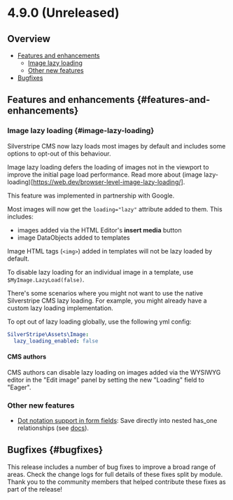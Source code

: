 # 4.9.0 (Unreleased)

## Overview

- [Features and enhancements](#features-and-enhancements)
    - [Image lazy loading](#image-lazy-loading)
    - [Other new features](#other-features)
- [Bugfixes](#bugfixes)


## Features and enhancements {#features-and-enhancements}

### Image lazy loading {#image-lazy-loading}

Silverstripe CMS now lazy loads most images by default and includes some options to opt-out of this behaviour.

Image lazy loading defers the loading of images not in the viewport to improve the initial page load performance. 
Read more about (image lazy-loading)[https://web.dev/browser-level-image-lazy-loading/].

This feature was implemented in partnership with Google.

Most images will now get the `loading="lazy"` attribute added to them.  This includes:
- images added via the HTML Editor's **insert media** button
- image DataObjects added to templates

Image HTML tags (`<img>`) added in templates will not be lazy loaded by default.

To disable lazy loading for an individual image in a template, use `$MyImage.LazyLoad(false)`.

There's some scenarios where you might not want to use the native Silverstripe CMS lazy loading. For example, you might already have a custom lazy loading implementation.

To opt out of lazy loading globally, use the following yml config:

```yml
SilverStripe\Assets\Image:
  lazy_loading_enabled: false
```

#### CMS authors

CMS authors can disable lazy loading on images added via the WYSIWYG editor in the "Edit image" panel by setting the new "Loading" field to "Eager".

### Other new features

* [Dot notation support in form fields](https://github.com/silverstripe/silverstripe-framework/pull/9192): Save directly into nested has_one relationships (see [docs](/developer_guides/forms/how_tos/handle_nested_data)).

## Bugfixes {#bugfixes}

This release includes a number of bug fixes to improve a broad range of areas. Check the change logs for full details of these fixes split by module. Thank you to the community members that helped contribute these fixes as part of the release!
